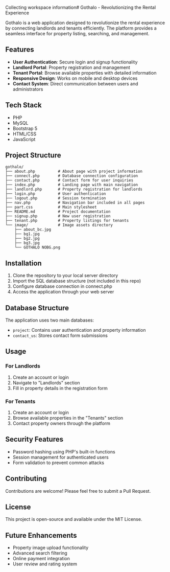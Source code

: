 Collecting workspace information# Gothalo - Revolutionizing the Rental Experience

Gothalo is a web application designed to revolutionize the rental experience by connecting landlords and tenants efficiently. The platform provides a seamless interface for property listing, searching, and management.

## Features

- **User Authentication**: Secure login and signup functionality
- **Landlord Portal**: Property registration and management
- **Tenant Portal**: Browse available properties with detailed information
- **Responsive Design**: Works on mobile and desktop devices
- **Contact System**: Direct communication between users and administrators

## Tech Stack

- PHP
- MySQL
- Bootstrap 5
- HTML/CSS
- JavaScript

## Project Structure

```
gothalo/
├── about.php          # About page with project information
├── connect.php        # Database connection configuration
├── contact.php        # Contact form for user inquiries
├── index.php          # Landing page with main navigation
├── landlord.php       # Property registration for landlords
├── login.php          # User authentication
├── logout.php         # Session termination
├── nav.php            # Navigation bar included in all pages
├── part.css           # Main stylesheet
├── README.md          # Project documentation
├── signup.php         # New user registration
├── tenant.php         # Property listings for tenants
└── image/             # Image assets directory
    ├── about_bc.jpg
    ├── bg1.jpg
    ├── bg2.jpg
    ├── bg3.jpg
    └── GOTHALO NOBG.png
```

## Installation

1. Clone the repository to your local server directory
2. Import the SQL database structure (not included in this repo)
3. Configure database connection in connect.php
4. Access the application through your web server

## Database Structure

The application uses two main databases:
- `project`: Contains user authentication and property information
- `contact_us`: Stores contact form submissions

## Usage

### For Landlords
1. Create an account or login
2. Navigate to "Landlords" section
3. Fill in property details in the registration form

### For Tenants
1. Create an account or login
2. Browse available properties in the "Tenants" section
3. Contact property owners through the platform

## Security Features

- Password hashing using PHP's built-in functions
- Session management for authenticated users
- Form validation to prevent common attacks

## Contributing

Contributions are welcome! Please feel free to submit a Pull Request.

## License

This project is open-source and available under the MIT License.

## Future Enhancements

- Property image upload functionality
- Advanced search filtering
- Online payment integration
- User review and rating system